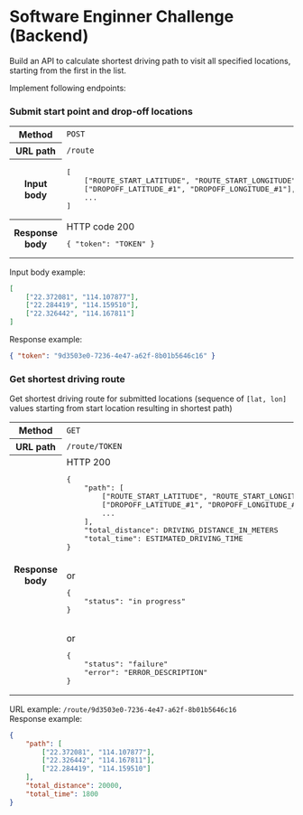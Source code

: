 # Software Enginner Challenge (Backend)

Build an API to calculate shortest driving path to visit all specified locations, starting from the first in the list.

Implement following endpoints:

### Submit start point and drop-off locations

<table>
	<tr>
		<th>Method</th>
		<td><code>POST</code></td>
	</tr>
	<tr>
		<th>URL path</th>
		<td><code>/route</code></td>
	</tr>
	<tr>
		<th>Input body</th>
		<td>
			<pre lang="js">
[
	["ROUTE_START_LATITUDE", "ROUTE_START_LONGITUDE"],
	["DROPOFF_LATITUDE_#1", "DROPOFF_LONGITUDE_#1"],
	...
]</pre>
		</td>
	</tr>
	<tr>
		<th>Response body</th>
		<td>
			HTTP code 200<br/>
			<pre lang="js">{ "token": "TOKEN" }</pre>
		</td>
	</tr>
</table>
	
Input body example:
```json
[
	["22.372081", "114.107877"],
	["22.284419", "114.159510"],
	["22.326442", "114.167811"]
]
```
Response example:
```json
{ "token": "9d3503e0-7236-4e47-a62f-8b01b5646c16" }
```

### Get shortest driving route
Get shortest driving route for submitted locations (sequence of `[lat, lon]` values starting from start location resulting in shortest path)

<table>
	<tr>
		<th>Method</th>
		<td><code>GET</code></td>
	</tr>
	<tr>
		<th>URL path</th>
		<td><code>/route/TOKEN</code></td>
	</tr>
	<tr>
		<th>Response body</th>
		<td>
			HTTP 200<br>  
			<pre lang="js">
{
	"path": [
		["ROUTE_START_LATITUDE", "ROUTE_START_LONGITUDE"],
		["DROPOFF_LATITUDE_#1", "DROPOFF_LONGITUDE_#1"],
		...
	],
	"total_distance": DRIVING_DISTANCE_IN_METERS
	"total_time": ESTIMATED_DRIVING_TIME
}</pre><br/>
			or<br/>  
			<pre lang="js">
{
	"status": "in progress"
}</pre><br/>
			or<br/>
			<pre lang="js">
{
	"status": "failure"
	"error": "ERROR_DESCRIPTION"
}</pre>
		</td>
	</tr>
</table>

URL example: `/route/9d3503e0-7236-4e47-a62f-8b01b5646c16`  
Response example:
```json
{
	"path": [
		["22.372081", "114.107877"],
		["22.326442", "114.167811"],
		["22.284419", "114.159510"]
	],
	"total_distance": 20000,
	"total_time": 1800
}
```
